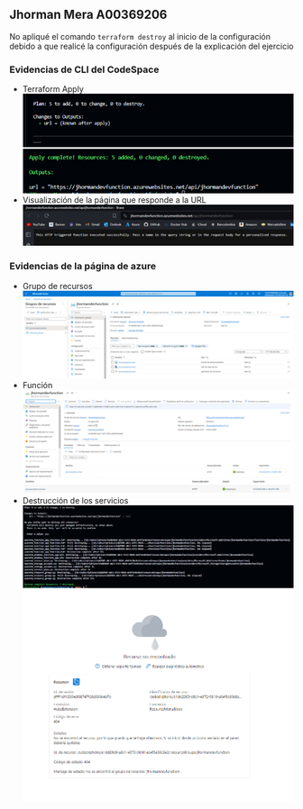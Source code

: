 ## Jhorman Mera A00369206

No apliqué el comando ```terraform destroy``` al inicio de la configuración debido a que realicé la configuración después de la explicación del ejercicio

### Evidencias de CLI del CodeSpace
* Terraform Apply
![Alt text](image.png)
![Alt text](image-1.png)
* Visualización de la página que responde a la URL
![Alt text](image-2.png)
### Evidencias de la página de azure
* Grupo de recursos 
![Alt text](image-3.png)
* Función
![Alt text](image-4.png)
![Alt text](image-5.png)
* Destrucción de los servicios
![Alt text](image-6.png)
![Alt text](image-7.png)